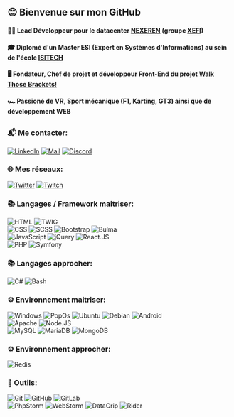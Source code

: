 ## 😊 Bienvenue sur mon GitHub 

#### 👨‍💻 Lead Développeur pour le datacenter [NEXEREN](https://nexeren.com) (groupe [XEFI](https://xefi.fr))
#### 🎓 Diplomé d'un Master ESI (Expert en Systèmes d'Informations) au sein de l'école [ISITECH](https://ecole-isitech.fr)
#### 🖥️ Fondateur, Chef de projet et développeur Front-End du projet [Walk Those Brackets!](https://wtb.omedan.com)
#### 🏎️ Passioné de VR, Sport mécanique (F1, Karting, GT3) ainsi que de développement WEB

##
### 📬 Me contacter:
[![LinkedIn](https://img.shields.io/badge/-LINKEDIN-1188C6?style=for-the-badge&logo=linkedin&logoColor=white)](https://www.linkedin.com/in/kylian-barusseau-056791177/) 
[![Mail](https://img.shields.io/badge/-MAIL-DB4437?style=for-the-badge&logo=gmail&logoColor=white)](mailto:kylian.barusseau@omedan.com) 
[![Discord](https://img.shields.io/badge/-DISCORD-7289da?style=for-the-badge&logo=discord&logoColor=white)](https://discordapp.com/users/220151545486901248)

### 🌐 Mes réseaux:
[![Twitter](https://img.shields.io/badge/-Twitter-00acee?style=for-the-badge&logo=twitter&logoColor=white)](https://twitter.com/KriKrixs) 
[![Twitch](https://img.shields.io/badge/-Twitch-9147fe?style=for-the-badge&logo=twitch&logoColor=white)](https://twitch.tv/KriKrixs) 

### 📚 Langages / Framework maitriser:
![HTML](https://img.shields.io/badge/-HTML5-f06529?style=for-the-badge&logo=HTML5&logoColor=white)
![TWIG](https://img.shields.io/badge/-Twig3-afc97e?style=for-the-badge&logo=Twig&logoColor=white)  
![CSS](https://img.shields.io/badge/-CSS3-2965f1?style=for-the-badge&logo=CSS3&logoColor=white)
![SCSS](https://img.shields.io/badge/-SCSS3-cd6799?style=for-the-badge&logo=SASS&logoColor=white)
![Bootstrap](https://img.shields.io/badge/-Bootstrap-563d7c?style=for-the-badge&logo=bootstrap&logoColor=white)
![Bulma](https://img.shields.io/badge/-Bulma-00d1b2?style=for-the-badge&logo=bulma&logoColor=white)  
![JavaScript](https://img.shields.io/badge/-JavaScript-f0db4f?style=for-the-badge&logo=JavaScript&logoColor=black)
![jQuery](https://img.shields.io/badge/-jQuery-0868ac?style=for-the-badge&logo=jquery&logoColor=white)
![React.JS](https://img.shields.io/badge/-React.JS-61dbfb?style=for-the-badge&logo=react&logoColor=black)  
![PHP](https://img.shields.io/badge/-PHP7.4-787cb5?style=for-the-badge&logo=php&logoColor=white)
![Symfony](https://img.shields.io/badge/-Symfony5-000?style=for-the-badge&logo=symfony&logoColor=white)

### 📚 Langages approcher:
![C#](https://img.shields.io/badge/-Csharp-9B72D5?style=for-the-badge&logo=Csharp&logoColor=white)
![Bash](https://img.shields.io/badge/-Bash-282F34?style=for-the-badge&logo=bash&logoColor=white)

### ⚙️ Environnement maitriser:
![Windows](https://img.shields.io/badge/-Windows11-00a4ef?style=for-the-badge&logo=windows&logoColor=white)
![PopOs](https://img.shields.io/badge/-PopOS-04a5aa?style=for-the-badge&logo=popos&logoColor=white)
![Ubuntu](https://img.shields.io/badge/-Ubuntu-dd4814?style=for-the-badge&logo=Ubuntu&logoColor=white)
![Debian](https://img.shields.io/badge/-Debian-D70A53?style=for-the-badge&logo=Debian&logoColor=white)
![Android](https://img.shields.io/badge/-Android-32de84?style=for-the-badge&logo=android&logoColor=white)  
![Apache](https://img.shields.io/badge/-Apache2-a22160?style=for-the-badge&logo=Apache&logoColor=white)
![Node.JS](https://img.shields.io/badge/-Node.JS-68a063?style=for-the-badge&logo=node.js&logoColor=white)  
![MySQL](https://img.shields.io/badge/-MySQL-00758f?style=for-the-badge&logo=mysql&logoColor=white)
![MariaDB](https://img.shields.io/badge/-MariaDB-003343?style=for-the-badge&logo=mariadb&logoColor=white)
![MongoDB](https://img.shields.io/badge/-MongoDB-3fa037?style=for-the-badge&logo=mongodb&logoColor=white)

### ⚙️ Environnement approcher:
![Redis](https://img.shields.io/badge/-Redis-d82c20?style=for-the-badge&logo=redis&logoColor=white)

### 🧰 Outils:
![Git](https://img.shields.io/badge/-Git-f34f29?style=for-the-badge&logo=git&logoColor=white)
![GitHub](https://img.shields.io/badge/-GitHub-171515?style=for-the-badge&logo=github&logoColor=white)
![GitLab](https://img.shields.io/badge/-GitLab-fc6d27?style=for-the-badge&logo=gitlab&logoColor=white)  
![PhpStorm](https://img.shields.io/badge/-PhpStorm-AD43E9?style=for-the-badge&logo=phpstorm&logoColor=white)
![WebStorm](https://img.shields.io/badge/-WebStorm-01C6D1?style=for-the-badge&logo=webstorm&logoColor=white)
![DataGrip](https://img.shields.io/badge/-DataGrip-27C684?style=for-the-badge&logo=datagrip&logoColor=white)
![Rider](https://img.shields.io/badge/-Rider-C50E5B?style=for-the-badge&logo=rider&logoColor=white)
